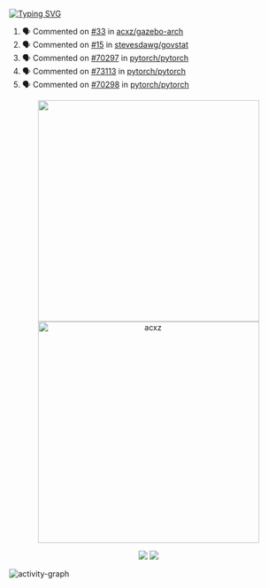 [![Typing SVG](https://readme-typing-svg.herokuapp.com?size=16&color=AFFFA3&multiline=true&height=75&lines=contributing+to+robotics%2Faerospace%2Fml%2Fgpu+software;packaging+it+for+archlinux;ricer)](https://git.io/typing-svg)

<!--START_SECTION:activity-->
1. 🗣 Commented on [#33](https://github.com/acxz/gazebo-arch/issues/33) in [acxz/gazebo-arch](https://github.com/acxz/gazebo-arch)
2. 🗣 Commented on [#15](https://github.com/stevesdawg/govstat/issues/15) in [stevesdawg/govstat](https://github.com/stevesdawg/govstat)
3. 🗣 Commented on [#70297](https://github.com/pytorch/pytorch/issues/70297) in [pytorch/pytorch](https://github.com/pytorch/pytorch)
4. 🗣 Commented on [#73113](https://github.com/pytorch/pytorch/issues/73113) in [pytorch/pytorch](https://github.com/pytorch/pytorch)
5. 🗣 Commented on [#70298](https://github.com/pytorch/pytorch/issues/70298) in [pytorch/pytorch](https://github.com/pytorch/pytorch)
<!--END_SECTION:activity-->

<p align="center">
  <img width="400em" src=https://github-readme-stats.vercel.app/api?username=acxz&include_all_commits=true&show_icons=true />
  <img width="400em" src="https://github-readme-streak-stats.herokuapp.com/?user=acxz&" alt="acxz" />
</p>

<p align="center">
  <img src=https://github-readme-stats.vercel.app/api/top-langs/?username=acxz&layout=compact />
  <img src=https://github-profile-trophy.vercel.app/?username=acxz&row=2&column=4 />
</p>

![activity-graph](https://activity-graph.herokuapp.com/graph?username=acxz&theme=aqua)
